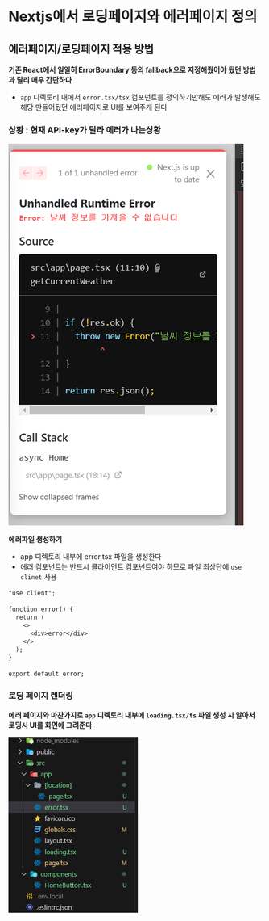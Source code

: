 # Nextjs에서 로딩페이지와 에러페이지 정의

## 에러페이지/로딩페이지 적용 방법

**기존 React에서 일일히 ErrorBoundary 등의 fallback으로 지정해줬어야 됬던 방법과 달리 매우 간단하다**

- `app` 디렉토리 내에서 `error.tsx/tsx` 컴포넌트를 정의하기만해도 에러가 발생해도 해당 만들어뒀던 에러페이지로 UI를 보여주게 된다

### 상황 : 현재 API-key가 달라 에러가 나는상황

<img src='./assets/api_key_error.png'>

**에러파일 생성하기**

- app 디렉토리 내부에 error.tsx 파일을 생성한다
- 에러 컴포넌트는 반드시 클라이언트 컴포넌트여야 하므로 파일 최상단에 `use clinet` 사용

```tsx
"use client";

function error() {
  return (
    <>
      <div>error</div>
    </>
  );
}

export default error;
```

### 로딩 페이지 렌더링

**에러 페이지와 마찬가지로 `app` 디렉토리 내부에 `loading.tsx/ts` 파일 생성 시 알아서 로딩시 UI를 화면에 그려준다**

<img src='./assets/loading.png'>
